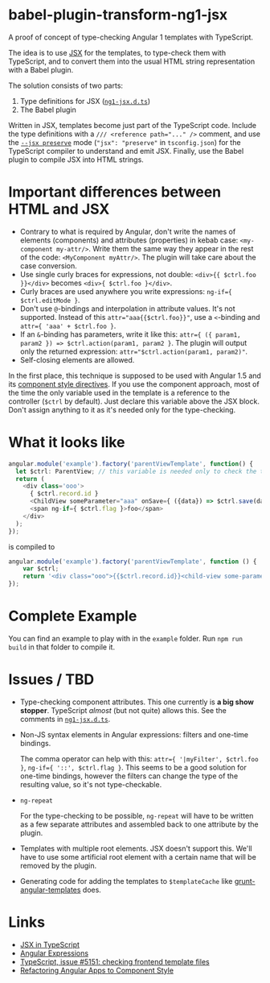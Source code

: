 # babel-plugin-transform-ng1-jsx

A proof of concept of type-checking Angular 1 templates with TypeScript. 

The idea is to use [JSX](https://facebook.github.io/jsx/) for the templates, to type-check them with TypeScript, and to convert them into the usual HTML string representation with a Babel plugin. 

The solution consists of two parts:

1. Type definitions for JSX ([`ng1-jsx.d.ts`](ng1-jsx.d.ts))
2. The Babel plugin

Written in JSX, templates become just part of the TypeScript code. Include the type definitions with a `/// <reference path="..." />` comment, and use the [`--jsx preserve`](https://github.com/Microsoft/TypeScript/wiki/JSX) mode (`"jsx": "preserve"` in `tsconfig.json`) for the TypeScript compiler to understand and emit JSX. Finally, use the Babel plugin to compile JSX into HTML strings.

# Important differences between HTML and JSX

* Contrary to what is required by Angular, don't write the names of elements (components) and attributes (properties) in kebab case: `<my-component my-attr/>`. Write them the same way they appear in the rest of the code: `<MyComponent myAttr/>`. The plugin will take care about the case conversion.
* Use single curly braces for expressions, not double: `<div>{{ $ctrl.foo }}</div>` becomes `<div>{ $ctrl.foo }</div>`.
* Curly braces are used anywhere you write expressions: `ng-if={ $ctrl.editMode }`.
* Don't use `@`-bindings and interpolation in attribute values. It's not supported. Instead of this `attr="aaa{{$ctrl.foo}}"`, use a `<`-binding and `attr={ 'aaa' + $ctrl.foo }`.
* If an `&`-binding has parameters, write it like this: `attr={ ({ param1, param2 }) => $ctrl.action(param1, param2 }`. The plugin will output only the returned expression: `attr="$ctrl.action(param1, param2)"`.
* Self-closing elements are allowed.

In the first place, this technique is supposed to be used with Angular 1.5 and its [component style directives](https://docs.angularjs.org/guide/component). If you use the component approach, most of the time the only variable used in the template is a reference to the controller (`$ctrl` by default). Just declare this variable above the JSX block. Don't assign anything to it as it's needed only for the type-checking.

# What it looks like

```ts
angular.module('example').factory('parentViewTemplate', function() {
  let $ctrl: ParentView; // this variable is needed only to check the types
  return (
    <div class='ooo'>
      { $ctrl.record.id }
      <ChildView someParameter="aaa" onSave={ ({data}) => $ctrl.save(data) } />
      <span ng-if={ $ctrl.flag }>foo</span>
    </div>
  );
});
```

is compiled to

```js
angular.module('example').factory('parentViewTemplate', function () {
    var $ctrl;
    return '<div class="ooo">{{$ctrl.record.id}}<child-view some-parameter="\'aaa\'" on-save="$ctrl.save(data)"></child-view><span ng-if="$ctrl.flag">foo</span></div>';
});
```

# Complete Example

You can find an example to play with in the `example` folder. Run `npm run build` in that folder to compile it.

# Issues / TBD

* Type-checking component attributes. This one currently is **a big show stopper**. TypeScript _almost_ (but not quite) allows this. See the comments in [`ng1-jsx.d.ts`](ng1-jsx.d.ts).

* Non-JS syntax elements in Angular expressions: filters and one-time bindings.

  The comma operator can help with this: `attr={ '|myFilter', $ctrl.foo }`, `ng-if={ '::', $ctrl.flag }`. This seems to be a good solution for one-time bindings, however the filters can change the type of the resulting value, so it's not type-checkable.

* `ng-repeat`

  For the type-checking to be possible, `ng-repeat` will have to be written as a few separate attributes and assembled back to one attribute by the plugin.

* Templates with multiple root elements. JSX doesn't support this. We'll have to use some artificial root element with a certain name that will be removed by the plugin.

* Generating code for adding the templates to `$templateCache` like [grunt-angular-templates](https://github.com/ericclemmons/grunt-angular-templates) does.

# Links

* [JSX in TypeScript](https://github.com/Microsoft/TypeScript/wiki/JSX)
* [Angular Expressions](https://docs.angularjs.org/guide/expression)
* [TypeScript, issue #5151: checking frontend template files](https://github.com/Microsoft/TypeScript/issues/5151)
* [Refactoring Angular Apps to Component Style](http://teropa.info/blog/2015/10/18/refactoring-angular-apps-to-components.html)
